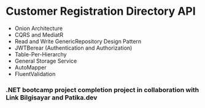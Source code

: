 # Customer Registration Directory API

- Onion Architecture
- CQRS and MediatR
- Read and Write GenericRepository Design Pattern
- JWTBerear (Authentication and Authorization)
- Table-Per-Hierarchy
- General Storage Service
- AutoMapper
- FluentValidation

### .NET bootcamp project completion project in collaboration with Link Bilgisayar and Patika.dev
